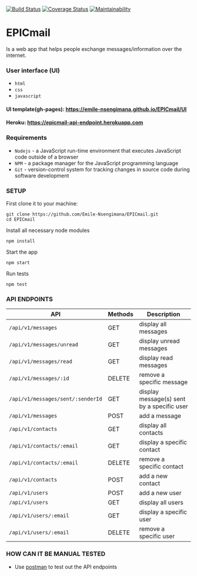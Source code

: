 [![Build Status](https://travis-ci.com/Emile-Nsengimana/EPICmail.svg?branch=develop)](https://travis-ci.com/Emile-Nsengimana/EPICmail) [![Coverage Status](https://coveralls.io/repos/github/Emile-Nsengimana/EPICmail/badge.svg?branch=challenge-ii)](https://coveralls.io/github/Emile-Nsengimana/EPICmail?branch=challenge-ii)
[![Maintainability](https://api.codeclimate.com/v1/badges/4cec0ec1946e7fa6f62c/maintainability)](https://codeclimate.com/github/Emile-Nsengimana/EPICmail/maintainability)
# EPICmail
Is a web app that helps people exchange messages/information over the internet.
### User interface (UI)
* `html`
* `css`
* `javascript`
#### UI template(gh-pages): https://emile-nsengimana.github.io/EPICmail/UI
#### Heroku: https://epicmail-api-endpoint.herokuapp.com
### Requirements

- `Nodejs` - a JavaScript run-time environment that executes JavaScript code outside of a browser
- `NPM` - a package manager for the JavaScript programming language
- `Git` - version-control system for tracking changes in source code during software development
### SETUP
First clone it to your machine:
```
git clone https://github.com/Emile-Nsengimana/EPICmail.git
cd EPICmail
```
Install all necessary node modules
```
npm install
```
Start the app
```
npm start
```
Run tests
```
npm test
```

### API ENDPOINTS
| API | Methods  | Description  |
| ------- | --- | --- |
| `/api/v1/messages` | GET | display all messages |
| `/api/v1/messages/unread` | GET | display unread messages |
| `/api/v1/messages/read` | GET | display read messages |
| `/api/v1/messages/:id` | DELETE | remove a specific message |
| `/api/v1/messages/sent/:senderId` | GET | display message(s) sent by a specific user |
| `/api/v1/messages` | POST | add a message |
| `/api/v1/contacts` | GET | display all contacts |
| `/api/v1/contacts/:email` | GET | display a specific contact |
| `/api/v1/contacts/:email` | DELETE | remove a specific contact |
| `/api/v1/contacts` | POST | add a new contact |
| `/api/v1/users` | POST | add a new user |
| `/api/v1/users` | GET | display all users |
| `/api/v1/users/:email` | GET | display a specific user |
| `/api/v1/users/:email` | DELETE | remove a specific user |

### HOW CAN IT BE MANUAL TESTED
- Use [postman](https://www.getpostman.com/downloads/) to test out the API endpoints

